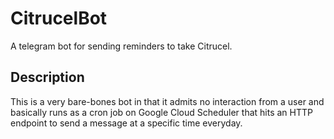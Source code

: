 # CitrucelBot

A telegram bot for sending reminders to take Citrucel.

## Description

This is a very bare-bones bot in that it admits no interaction from a user and
basically runs as a cron job on Google Cloud Scheduler that hits an HTTP
endpoint to send a message at a specific time everyday.
